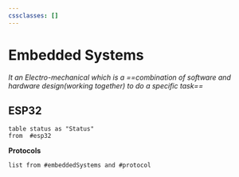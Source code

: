 ```yaml
---
cssclasses: []
---
```

# Embedded Systems

*It an Electro-mechanical which is a ==combination of software and hardware design(working together) to do a specific task==*


## ESP32
```dataview 
table status as "Status"
from  #esp32 
```
**Protocols**
```dataview
list from #embeddedSystems and #protocol 
```
